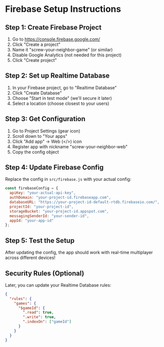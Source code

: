# Firebase Setup Instructions

## Step 1: Create Firebase Project

1. Go to https://console.firebase.google.com/
2. Click "Create a project"
3. Name it "screw-your-neighbor-game" (or similar)
4. Disable Google Analytics (not needed for this project)
5. Click "Create project"

## Step 2: Set up Realtime Database

1. In your Firebase project, go to "Realtime Database"
2. Click "Create Database"
3. Choose "Start in test mode" (we'll secure it later)
4. Select a location (choose closest to your users)

## Step 3: Get Configuration

1. Go to Project Settings (gear icon)
2. Scroll down to "Your apps"
3. Click "Add app" → Web (</>) icon
4. Register app with nickname "screw-your-neighbor-web"
5. Copy the config object

## Step 4: Update Firebase Config

Replace the config in `src/firebase.js` with your actual config:

```javascript
const firebaseConfig = {
  apiKey: "your-actual-api-key",
  authDomain: "your-project-id.firebaseapp.com",
  databaseURL: "https://your-project-id-default-rtdb.firebaseio.com/",
  projectId: "your-project-id",
  storageBucket: "your-project-id.appspot.com",
  messagingSenderId: "your-sender-id",
  appId: "your-app-id"
};
```

## Step 5: Test the Setup

After updating the config, the app should work with real-time multiplayer across different devices!

## Security Rules (Optional)

Later, you can update your Realtime Database rules:

```json
{
  "rules": {
    "games": {
      "$gameId": {
        ".read": true,
        ".write": true,
        ".indexOn": ["gameId"]
      }
    }
  }
}
```